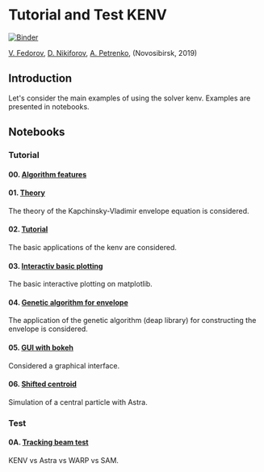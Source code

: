 # Tutorial and Test KENV
[![Binder](https://mybinder.org/badge_logo.svg)](https://mybinder.org/v2/gh/fuodorov/kenv/dev?filepath=notebooks%2F00_introduction.ipynb)

<a href=mailto:fuodorov1998@gmail.com>V. Fedorov</a>, <a href=mailto:nikdanila@bk.ru>D. Nikiforov</a>, <a href=http://www.inp.nsk.su/~petrenko/>A. Petrenko</a>, (Novosibirsk, 2019)

## Introduction

Let's consider the main examples of using the solver kenv. Examples are presented in notebooks.

## Notebooks

### Tutorial

#### 00. [Algorithm features](00_algorithm_features.ipynb)
####  01. [Theory](01_theory.ipynb)
The theory of the Kapchinsky-Vladimir envelope equation is considered.
####  02. [Tutorial](02_tutorial.ipynb)
The basic applications of the kenv are considered.
####  03. [Interactiv basic plotting](03_interactiv_basic.ipynb)
The basic interactive plotting on matplotlib.
####  04. [Genetic algorithm for envelope](04_genetic_envelope.ipynb)
The application of the genetic algorithm (deap library) for constructing the envelope is considered.
####  05. [GUI with bokeh](05_GUI_bokeh.ipynb)
Considered a graphical interface.
#### 06. [Shifted centroid](06_shifted_centroid.ipynb)
Simulation of a central particle with Astra.

### Test
#### 0A. [Tracking beam test](0A_track_beam.ipynb)
KENV vs Astra vs WARP vs SAM.
